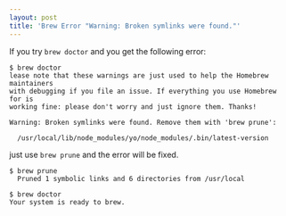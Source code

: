 ```yaml
---
layout: post
title: 'Brew Error "Warning: Broken symlinks were found."'
---
```


If you try `brew doctor` and you get the following error:

```
$ brew doctor  
lease note that these warnings are just used to help the Homebrew maintainers  
with debugging if you file an issue. If everything you use Homebrew for is  
working fine: please don't worry and just ignore them. Thanks!
  
Warning: Broken symlinks were found. Remove them with 'brew prune':    

  /usr/local/lib/node_modules/yo/node_modules/.bin/latest-version  
```

just use `brew prune` and the error will be fixed.

```
$ brew prune  
  Pruned 1 symbolic links and 6 directories from /usr/local
```
```
$ brew doctor  
Your system is ready to brew.
```  
